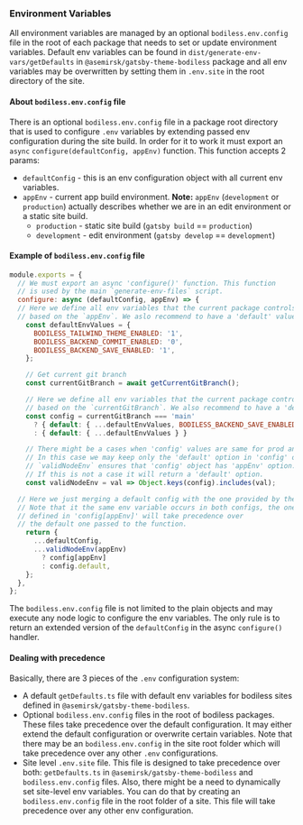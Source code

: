 ### Environment Variables
All environment variables are managed by an optional `bodiless.env.config` file in the root of each package that needs to set or update environment variables. Default env variables can be found in `dist/generate-env-vars/getDefaults` in `@asemirsk/gatsby-theme-bodiless` package and all env variables may be overwritten by setting them in `.env.site` in the root directory of the site.

#### About `bodiless.env.config` file
There is an optional `bodiless.env.config` file in a package root directory that is used to configure `.env` variables by extending passed env configuration during the site build. In order for it to work it must export an `async` `configure(defaultConfig, appEnv)` function. This function accepts 2 params:
* `defaultConfig` - this is an env configuration object with all current env variables.
* `appEnv` - current app build environment. **Note:** `appEnv` (`development` or `production`) actually describes whether we are in an edit environment or a static site build.
  * `production` - static site build (`gatsby build` == `production`)
  * `development` - edit environment (`gatsby develop` == `development`)

#### Example of `bodiless.env.config` file
```js
module.exports = {
  // We must export an async 'configure()' function. This function
  // is used by the main `generate-env-files` script.
  configure: async (defaultConfig, appEnv) => {
  // Here we define all env variables that the current package controls
  // based on the `appEnv`. We aslo recommend to have a 'default' value.
    const defaultEnvValues = {
      BODILESS_TAILWIND_THEME_ENABLED: '1',
      BODILESS_BACKEND_COMMIT_ENABLED: '0',
      BODILESS_BACKEND_SAVE_ENABLED: '1',
    };

    // Get current git branch
    const currentGitBranch = await getCurrentGitBranch();

    // Here we define all env variables that the current package controls
    // based on the `currentGitBranch`. We also recommend to have a 'default' value.
    const config = currentGitBranch === 'main'
      ? { default: { ...defaultEnvValues, BODILESS_BACKEND_SAVE_ENABLED: '0' } }
      : { default: { ...defaultEnvValues } }

    // There might be a cases when 'config' values are same for prod and dev.
    // In this case we may keep only the 'default' option in 'config' object.
    // `validNodeEnv` ensures that 'config' object has 'appEnv' option.
    // If this is not a case it will return a 'default' option.
    const validNodeEnv = val => Object.keys(config).includes(val);

  // Here we just merging a default config with the one provided by the package.
  // Note that it the same env variable occurs in both configs, the one that
  // defined in 'config[appEnv]' will take precedence over
  // the default one passed to the function.
    return {
      ...defaultConfig,
      ...validNodeEnv(appEnv)
        ? config[appEnv]
        : config.default,
    };
  },
};
```

The `bodiless.env.config` file is not limited to the plain objects and may execute any node logic to configure the env variables. The only rule is to return an extended version of the `defaultConfig` in the async `configure()` handler.

#### Dealing with precedence
Basically, there are 3 pieces of the `.env` configuration system:
* A default `getDefaults.ts` file with default env variables for bodiless sites defined in `@asemirsk/gatsby-theme-bodiless`. 
* Optional `bodiless.env.config` files in the root of bodiless packages. These files take precedence over the default configuration. It may either extend the default configuration or overwrite certain variables. Note that there may be an `bodiless.env.config` in the site root folder which will take precedence over any other `.env` configurations.
* Site level `.env.site` file. This file is designed to take precedence over both: `getDefaults.ts` in `@asemirsk/gatsby-theme-bodiless` and `bodiless.env.config` files. Also, there might be a need to dynamically set site-level env variables. You can do that by creating an `bodiless.env.config` file in the root folder of a site. This file will take precedence over any other env configuration.
